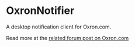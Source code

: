 OxronNotifier
=============

A desktop notification client for Oxron.com.

Read more at the [related forum post on Oxron.com](http://forum.oxron.com/yaf_postst642_-API--Oxron-Notifier.aspx)